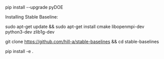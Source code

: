 

pip install --upgrade pyDOE


Installing Stable Baseline:

sudo apt-get update && sudo apt-get install cmake libopenmpi-dev python3-dev zlib1g-dev

git clone https://github.com/hill-a/stable-baselines && cd stable-baselines

pip install -e .  


